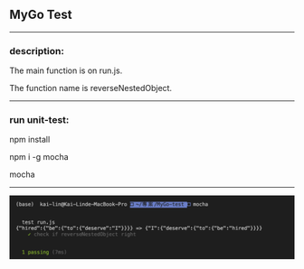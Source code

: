 ## MyGo Test

------------------------------

### description:

The main function is on run.js.

The function name is reverseNestedObject.

------------------------------

### run unit-test:

npm install

npm i -g mocha 

mocha

-------------------------------
![image](https://github.com/neversaynever0502/mygo-test/blob/master/finish-img.png)
